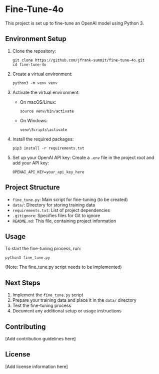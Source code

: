 # Fine-Tune-4o

This project is set up to fine-tune an OpenAI model using Python 3.

## Environment Setup

1. Clone the repository:

    ```
    git clone https://github.com/jfrank-summit/fine-tune-4o.git
    cd fine-tune-4o
    ```

2. Create a virtual environment:

    ```
    python3 -m venv venv
    ```

3. Activate the virtual environment:

    - On macOS/Linux:
        ```
        source venv/bin/activate
        ```
    - On Windows:
        ```
        venv\Scripts\activate
        ```

4. Install the required packages:

    ```
    pip3 install -r requirements.txt
    ```

5. Set up your OpenAI API key:
   Create a `.env` file in the project root and add your API key:
    ```
    OPENAI_API_KEY=your_api_key_here
    ```

## Project Structure

-   `fine_tune.py`: Main script for fine-tuning (to be created)
-   `data/`: Directory for storing training data
-   `requirements.txt`: List of project dependencies
-   `.gitignore`: Specifies files for Git to ignore
-   `README.md`: This file, containing project information

## Usage

To start the fine-tuning process, run:

```
python3 fine_tune.py
```

(Note: The fine_tune.py script needs to be implemented)

## Next Steps

1. Implement the `fine_tune.py` script
2. Prepare your training data and place it in the `data/` directory
3. Test the fine-tuning process
4. Document any additional setup or usage instructions

## Contributing

[Add contribution guidelines here]

## License

[Add license information here]
